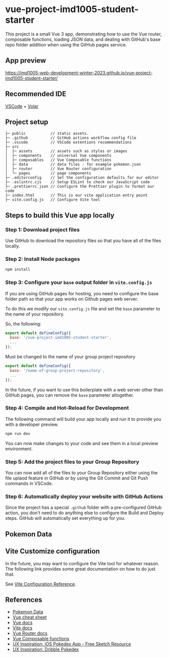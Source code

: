 # vue-project-imd1005-student-starter

This project is a small Vue 3 app, demonstrating how to use the Vue router, composable functions, loading JSON data, and dealing with GitHub's base repo folder addition when using the GitHub pages service.

## App preview

https://imd1005-web-development-winter-2023.github.io/vue-project-imd1005-student-starter/

## Recommended IDE

[VSCode](https://code.visualstudio.com/) + [Volar](https://marketplace.visualstudio.com/items?itemName=Vue.volar)

## Project setup

```text
├─ public           // static assets.
├─ .github          // GitHub actions workflow config file
├─ .vscode          // VSCode extentions recommendations
├─ src
│  ├─ assets        // assets such as styles or images
│  ├─ components    // universal Vue components
│  ├─ composables   // Vue Composable functions
│  ├─ data          // data files - for example pokemon.json
│  ├─ router        // Vue Router configuration
│  └─ pages         // page components
├─ .editorconfig    // Set the configuration defaults for our editor
├─ .eslintrc.cjs    // Setup ESLint to check our JavaScript code
├─ .prettierrc.json // Configure the Prettier plugin to format our code
├─ index.html       // This is our vite application entry point
├─ vite.config.js   // Configure Vite tool
```

## Steps to build this Vue app locally

### Step 1: Download project files

Use GitHub to download the repository files so that you have all of the files locally.

### Step 2: Install Node packages

```sh
npm install
```

### Step 3: Configure your `base` output folder in `vite.config.js`

If you are using GitHub pages for hosting, you need to configure the base folder path so that your app works on Github pages web server.

To do this we modify our `vite.config.js` file and set the `base` parameter to the name of your repository.

So, the following:

```js
export default defineConfig({
  base: '/vue-project-imd1005-student-starter',
  ...
});
```

Must be changed to the name of your group project repository

```js
export default defineConfig({
  base: '/name-of-group-project-repository',
  ...
});
```

In the future, if you want to use this boilerplate with a web server other than GitHub pages, you can remove the `base` parameter altogether.

### Step 4: Compile and Hot-Reload for Development

The following command will build your app locally and run it to provide you with a developer preview.

```sh
npm run dev
```

You can now make changes to your code and see them in a local preview environment.

### Step 5: Add the project files to your Group Repository

You can now add all of the files to your Group Repository either using the file uplaod feature in GitHub or by using the Git Commit and Git Push commands in VSCode.

### Step 6: Automatically deploy your website with GitHub Actions

Since the project has a special `.github` folder with a pre-configured GitHub action, you don't need to do anything else to configure the Build and Deploy steps. GitHub will automatically set everything up for you.

## Pokemon Data

## Vite Customize configuration

In the future, you may want to configure the Vite tool for whatever reason. The following link provides some great documentation on how to do just that.

See [Vite Configuration Reference](https://vitejs.dev/config/).

## References

- [Pokemon Data](https://github.com/Purukitto/pokemon-data.json)
- [Vue cheat sheet](https://www.vuemastery.com/vue-cheat-sheet/)
- [Vue docs](https://vuejs.org/)
- [Vite docs](https://vitejs.dev/)
- [Vue Router docs](https://router.vuejs.org/)
- [Vue Composable functions](https://www.vuemastery.com/courses/coding-better-composables/what-is-a-composable/)
- [UX Inspiration: iOS Pokedex App - Free Sketch Resource](https://sketchelements.com/ios-pokedex-app/)
- [UX Inspiration: Dribble Pokedex](https://dribbble.com/shots/14500564-Pokedex)
